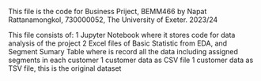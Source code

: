 This file is the code for Business Priject, BEMM466 by Napat Rattanamongkol, 730000052, The University of Exeter. 2023/24

This file consists of: 
1 Jupyter Notebook where it stores code for data analysis of the project
2 Excel files of Basic Statistic from EDA, and Segment Sumary Table where is record all the data including assigned segments in each customer
1 customer data as CSV file
1 customer data as TSV file, this is the original dataset
                      
